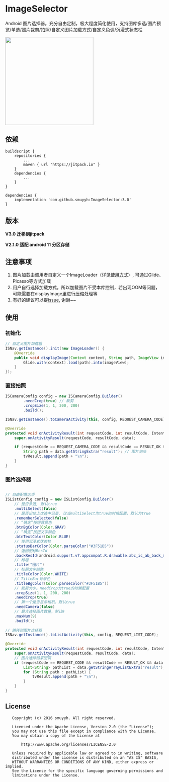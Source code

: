 # ImageSelector


Android 图片选择器。充分自由定制，极大程度简化使用，支持图库多选/图片预览/单选/照片裁剪/拍照/自定义图片加载方式/自定义色调/沉浸式状态栏

<img src="https://github.com/smuyyh/ImageSelector/blob/master/screenshot/screen_1.png?raw=true" width=280/>

## 依赖
```
buildscript {
    repositories {
        ...
        maven { url "https://jitpack.io" }
    }
    dependencies {
        ...
    }
}
```

```
dependencies {
    implementation 'com.github.smuyyh:ImageSelector:3.0'
}
```

## 版本

**V3.0 迁移到jitpack**

**V2.1.0 适配 android 11 分区存储**

## 注意事项

1. 图片加载由调用者自定义一个ImageLoader（详见[使用方式](#使用方式)）, 可通过Glide、Picasso等方式加载
2. 用户自行选择加载方式，所以加载图片不受本库控制，若出现OOM等问题，可能需要在displayImage里进行压缩处理等
3. 有好的建议可以提[issue](https://github.com/smuyyh/ImageSelector/issues/new), 谢谢~~

## 使用

### 初始化
```java
// 自定义图片加载器
ISNav.getInstance().init(new ImageLoader() {
    @Override
    public void displayImage(Context context, String path, ImageView imageView) {
        Glide.with(context).load(path).into(imageView);
    }
});
```

### 直接拍照

```java
ISCameraConfig config = new ISCameraConfig.Builder()
        .needCrop(true) // 裁剪
        .cropSize(1, 1, 200, 200)
        .build();

ISNav.getInstance().toCameraActivity(this, config, REQUEST_CAMERA_CODE);
```

```java
@Override
protected void onActivityResult(int requestCode, int resultCode, Intent data) {
    super.onActivityResult(requestCode, resultCode, data);

    if (requestCode == REQUEST_CAMERA_CODE && resultCode == RESULT_OK && data != null) {
        String path = data.getStringExtra("result"); // 图片地址
        tvResult.append(path + "\n");
    }
}
```

### 图片选择器

```java

// 自由配置选项
ISListConfig config = new ISListConfig.Builder()
    // 是否多选, 默认true
    .multiSelect(false)
    // 是否记住上次选中记录, 仅当multiSelect为true的时候配置，默认为true
    .rememberSelected(false)
    // “确定”按钮背景色
    .btnBgColor(Color.GRAY)
    // “确定”按钮文字颜色
    .btnTextColor(Color.BLUE)
    // 使用沉浸式状态栏
    .statusBarColor(Color.parseColor("#3F51B5"))
    // 返回图标ResId
    .backResId(android.support.v7.appcompat.R.drawable.abc_ic_ab_back_mtrl_am_alpha)
    // 标题
    .title("图片")
    // 标题文字颜色
    .titleColor(Color.WHITE)
    // TitleBar背景色
    .titleBgColor(Color.parseColor("#3F51B5"))
    // 裁剪大小。needCrop为true的时候配置
    .cropSize(1, 1, 200, 200)
    .needCrop(true)
    // 第一个是否显示相机，默认true
    .needCamera(false)
    // 最大选择图片数量，默认9
    .maxNum(9)
    .build();
        
// 跳转到图片选择器
ISNav.getInstance().toListActivity(this, config, REQUEST_LIST_CODE);
```

```java
@Override
protected void onActivityResult(int requestCode, int resultCode, Intent data) {
    super.onActivityResult(requestCode, resultCode, data);
    // 图片选择结果回调
    if (requestCode == REQUEST_CODE && resultCode == RESULT_OK && data != null) {
        List<String> pathList = data.getStringArrayListExtra("result");
        for (String path : pathList) {
            tvResult.append(path + "\n");
        }
    }
}
```

## License

```
   Copyright (c) 2016 smuyyh. All right reserved.

   Licensed under the Apache License, Version 2.0 (the "License");
   you may not use this file except in compliance with the License.
   You may obtain a copy of the License at

       http://www.apache.org/licenses/LICENSE-2.0

   Unless required by applicable law or agreed to in writing, software
   distributed under the License is distributed on an "AS IS" BASIS,
   WITHOUT WARRANTIES OR CONDITIONS OF ANY KIND, either express or implied.
   See the License for the specific language governing permissions and
   limitations under the License.
```
